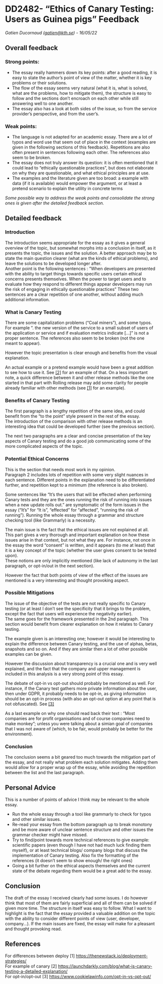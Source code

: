 # DD2482- “Ethics of Canary Testing: Users as Guinea pigs” Feedback

*Gatien Ducornaud (gatien@kth.se) - 16/05/22*

## Overall feedback

### Strong points:
- The essay really hammers down its key points: after a good reading, it is easy to state the author’s point of view of the matter, whether it is key problems or their solutions.
- The flow of the essay seems very natural (what it is, what is solved, what are the problems, how to mitigate them), the structure is easy to follow and the sections don’t encroach on each other while still answering well to one another. 
- The essay also has a look at both sides of the issue, so from the service provider’s perspective, and from the user’s.

### Weak points:

- The language is not adapted for an academic essay. There are a lot of typos and word use that seem out of place in the context (examples are given in the following sections of this feedback). Repetitions are also often present in sentences following each other. The references also seem to be broken.
- The essay does not truly answer its question: it is often mentioned that it could lead to “ethically questionable practices”, but does not elaborate on why they are questionable, and what ethical principles are at use.
- The examples and the literature given are too broad: a example with data (if it is available) would empower the argument, or at least a pretend scenario to explain the utility in concrete terms

*Some possible way to address the weak points and consolidate the strong ones is given after the detailed feedback section.*  

## Detailed feedback

### Introduction
The introduction seems appropriate for the essay as it gives a general overview of the topic, but somewhat morphs into a conclusion in itself, as it presents the topic, the issues and the solution. A better approach may be to state the main question clearer (what are the kinds of ethical problems), and leave the solutions to be developed longer after.  
Another point is the following sentences : ”When developers are presented with the ability to target things towards specific users certain ethical concerns presents themselves. When the power to target users and to evaluate how they respond to different things appear developers may run the risk of engaging in ethically questionable practices”
These two sentences are a clear repetition of one another, without adding much additional information.

### What is Canary Testing

There are some capitalization problems (“Coal miners”), and some typos. For example “. the new version of the service to a small subset of users of the application or service and if evaluation metrics indicate [...]” is not a proper sentence. The references also seem to be broken (not the one meant to appear).

However the topic presentation is clear enough and benefits from the visual explanation.

An actual example or a pretend example would have been a great addition to see how to use it. See [[2]](https://launchdarkly.com/blog/what-is-canary-testing-a-detailed-explanation/)  for an example of that.
On a less important note, a quick difference between it and other release methods like the one started in that part with Rolling release may add some clarity for people already familiar with other methods (see [[1]](https://thenewstack.io/deployment-strategies/) for an example).  

### Benefits of Canary Testing 

The first paragraph is a lengthy repetition of the same idea, and could benefit from the “to the point” style present in the rest of the essay.  
The introduction of the comparison with other release methods is an interesting idea that could be developed further (see the previous section).

The next two paragraphs are a clear and concise presentation of the key aspects of Canary testing and do a good job communicating some of the more complicated aspects of the topic.

### Potential Ethical Concerns

This is the section that needs most work in my opinion.  
Paragraph 2 includes lots of repetition with some very slight nuances in each sentence. Different points in the explanation need to be differentiated further, and repetition kept to a minimum (the reference is also broken).

Some sentences like “It’s the users that will be effected when performing Canary tests and they are the ones running the risk of running into issues when a new update rolls out.” are symptomatic of the form issues in the essay (“It’s” for “It is”, “effected” for “affected”, “running the risk of running”). Running the whole essay through a grammar and structure checking tool (like Grammarly) is a necessity.

The main issue is the fact that the ethical issues are not explained at all. This part gives a very thorough and important explanation on how these issues arise in that context, but not what they are. For instance, not once in the essay the word “consent” is written, and it appears (to me at least) that it is a key concept of the topic (whether the user gives consent to be tested upon).  
These notions are only implicitly mentioned (like lack of autonomy in the last paragraph, or opt-in/out in the next section).

However the fact that both points of view of the effect of the issues are mentioned is a very interesting and thought provoking aspect.

### Possible Mitigations

The issue of the objective of the tests are not really specific to Canary testing (or at least I don’t see the specificity that it brings to the problem, except the fact that users will experience the negativity earlier).   
The same goes for the framework presented in the 2nd paragraph. This section would benefit from clearer explanation on how it relates to Canary testing.

The example given is an interesting one; however it would be interesting to explain the difference between Canary testing, and the use of alphas, betas, snapshots and so on. And if they are similar then a lot of other possible examples can be given.

However the discussion about transparency is a crucial one and is very well explained, and the fact that the company and upper management is included in this analysis is a very strong point of this essay.

The debate of opt-in vs opt-out should probably be mentioned as well. For instance, if the Canary test gathers more private information about the user, then under GDPR, it probably needs to be opt-in, as giving information should be an opt-in process (with also an opt-out option at any point that is not obfuscated). See [[3]](https://www.cookielawinfo.com/opt-in-vs-opt-out/) 

As a last example on why one should read back their text : “Most companies are for profit organisations and of course companies need to make monkey”; unless you were talking about a simian goal of companies that I was not aware of (which, to be fair, would probably be better for the environment).

### Conclusion

The conclusion seems a bit geared too much towards the mitigation part of the essay, and not really what problem each solution mitigates. Adding them would allow for a proper wrap up of the essay, while avoiding the repetition between the list and the last paragraph.

## Personal Advice
This is a number of points of advice I think may be relevant to the whole essay.

- Run the whole essay through a tool like grammarly to check for typos and other similar issues.
- Re-read your essay from the bottom paragraph up to break monotony and be more aware of unclear sentence structure and other issues the grammar checker might have missed.
- Try to find/point towards more technical references to give example: scientific papers (even though I have not had much luck finding them myself), or at least technical blogs/ company blogs that discuss the implementation of Canary testing. Also fix the formatting of the references (it doesn’t seem to show enough/ the right ones)
- Going a bit further on the ethical aspects themselves and the current state of the debate regarding them would be a great add to the essay.

## Conclusion

The draft of the essay I received clearly had some issues.
I do however think that most of them are fairly superficial and all of them can be solved if given more time. The structure in itself was easy to follow.
What I want to highlight is the fact that the essay provided a valuable addition on the topic with the ability to consider different points of view (user, developer, company…).
If the main issues are fixed, the essay will make for a pleasant and thought provoking read.

## References
For differences between deploy [1] https://thenewstack.io/deployment-strategies/  
For example of canary [2] https://launchdarkly.com/blog/what-is-canary-testing-a-detailed-explanation/  
For opt-in/opt-out [3]  https://www.cookielawinfo.com/opt-in-vs-opt-out/ 

